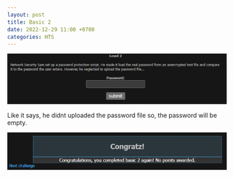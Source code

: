 ```yaml
---
layout: post
title: Basic 2
date: 2022-12-29 11:00 +0700
categories: HTS
---
```


![Basic1](/images/HTS/basic2/Captura.PNG)

Like it says, he didnt uploaded the password file so, the password will be empty. 

![Basic2](/images/HTS/basic2/Captura2.PNG)
